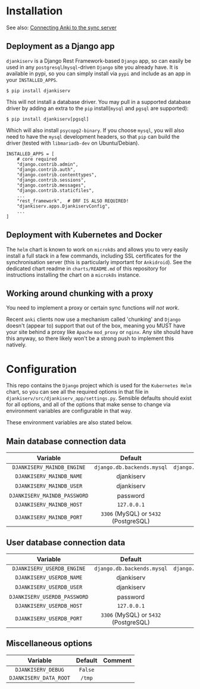 # Installation

See also: [Connecting Anki to the sync server](./connecting-to-anki-desktop.md)

## Deployment as a Django app

`djankiserv` is a Django Rest Framework-based `Django` app, so can easily be used in any `postgresql`/`mysql`-driven `Django` site you already have. It is available in pypi, so you can simply install via `pypi` and include as an app in your `INSTALLED_APPS`.

```
$ pip install djankiserv
```
This will not install a database driver. You may pull in a supported database driver by adding an extra to the `pip` install(`mysql` and `pgsql` are supported):
```
$ pip install djankiserv[pgsql]
```
Which will also install `psycopg2-binary`. If you choose `mysql`, you will also need to have the `mysql` development headers, so that `pip` can build the driver (tested with `libmariadb-dev` on Ubuntu/Debian).

```
INSTALLED_APPS = [
    # core required
    "django.contrib.admin",
    "django.contrib.auth",
    "django.contrib.contenttypes",
    "django.contrib.sessions",
    "django.contrib.messages",
    "django.contrib.staticfiles",
    ...
    "rest_framework",  # DRF IS ALSO REQUIRED!
    "djankiserv.apps.DjankiservConfig",
    ...
]
```

## Deployment with Kubernetes and Docker

The `helm` chart is known to work on `microk8s` and allows you to very easily install a full stack in a few commands, including SSL certificates for the synchronisation server (this is particularly important for `Ankidroid`). See the dedicated chart readme in `charts/README.md` of this repository for instructions installing the chart on a `microk8s` instance.

## Working around chunking with a proxy

You need to implement a proxy or certain sync functions *will not work*.

Recent `anki` clients now use a mechanism called 'chunking' and `Django` doesn't (appear to) support that out of the box, meaning you MUST have your site behind a proxy like `Apache` `mod_proxy` or `nginx`. Any site should have this anyway, so there likely won't be a strong push to implement this natively.

# Configuration

This repo contains the `Django` project which is used for the `Kubernetes Helm` chart, so you can see all the required options in that file in `djankiserv/src/djankiserv_app/settings.py`. Sensible defaults should exist for all options, and all of the options that make sense to change via environment variables are configurable in that way.

These environment variables are also stated below.

## Main database connection data

| Variable                     | Default                    | Comment            |
|:----------------------------:|:--------------------------:|--------------------|
| `DJANKISERV_MAINDB_ENGINE`   | `django.db.backends.mysql` | `django.db.backends.postgresql` |
| `DJANKISERV_MAINDB_NAME`     | djankiserv	||
| `DJANKISERV_MAINDB_USER`     | djankiserv ||
| `DJANKISERV_MAINDB_PASSWORD` | password ||
| `DJANKISERV_MAINDB_HOST`     | `127.0.0.1` ||
| `DJANKISERV_MAINDB_PORT`     | `3306` (MySQL) or `5432` (PostgreSQL) ||

## User database connection data

| Variable                     | Default                    | Comment            |
|:----------------------------:|:--------------------------:|--------------------|
| `DJANKISERV_USERDB_ENGINE`   | `django.db.backends.mysql` | `django.db.backends.postgresql` |
| `DJANKISERV_USERDB_NAME`     | djankiserv	||
| `DJANKISERV_USERDB_USER`     | djankiserv ||
| `DJANKISERV_USERDB_PASSWORD` | password ||
| `DJANKISERV_USERDB_HOST`     | `127.0.0.1` ||
| `DJANKISERV_USERDB_PORT`     | `3306` (MySQL) or `5432` (PostgreSQL) ||

## Miscellaneous options

| Variable                     | Default                    | Comment            |
|:----------------------------:|:--------------------------:|--------------------|
| `DJANKISERV_DEBUG`           | `False` ||
| `DJANKISERV_DATA_ROOT`       | `/tmp` ||
